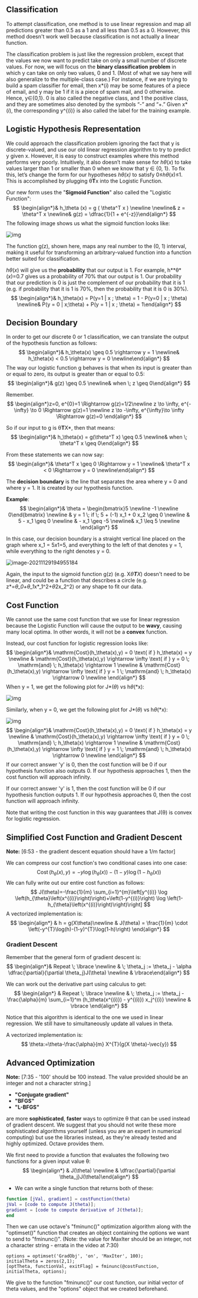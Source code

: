 ## Classification 

To attempt classification, one method is to use linear regression and map all predictions greater than 0.5 as a 1 and all less than 0.5 as a 0. However, this method doesn't work well because classification is not actually a linear function.

The classification problem is just like the regression problem, except that the values we now want to predict take on only a small number of discrete values. For now, we will focus on the **binary classification** **problem** in which y can take on only two values, 0 and 1. (Most of what we say here will also generalize to the multiple-class case.) For instance, if we are trying to build a spam classifier for email, then x*(*i*) may be some features of a piece of email, and y may be 1 if it is a piece of spam mail, and 0 otherwise. Hence, y∈{0,1}. 0 is also called the negative class, and 1 the positive class, and they are sometimes also denoted by the symbols “-” and “+.” Given x*(*i*), the corresponding y^{(i)} is also called the label for the training example. 



## Logistic Hypothesis Representation

We could approach the classification problem ignoring the fact that y is discrete-valued, and use our old linear regression algorithm to try to predict y given x. However, it is easy to construct examples where this method performs very poorly. Intuitively, it also doesn’t make sense for *hθ*(*x*) to take values larger than 1 or smaller than 0 when we know that y ∈ {0, 1}. To fix this, let’s change the form for our hypotheses *hθ(x)* to satisfy 0≤*hθ*(*x*)≤1. This is accomplished by plugging θ**T**x into the Logistic Function.

Our new form uses the "**Sigmoid Function**" also called the "Logistic Function":
$$
\begin{align*}& h_\theta (x) = g ( \theta^T x ) \newline \newline& z = \theta^T x \newline& g(z) = \dfrac{1}{1 + e^{-z}}\end{align*}
$$
The following image shows us what the sigmoid function looks like: 

![img](https://d3c33hcgiwev3.cloudfront.net/imageAssetProxy.v1/1WFqZHntEead-BJkoDOYOw_2413fbec8ff9fa1f19aaf78265b8a33b_Logistic_function.png?expiry=1638316800000&hmac=_rkWeSMpEpkP_a_7cax2k3k61eUXnpAC3QVq3yC0IXc)



The function g(z), shown here, maps any real number to the (0, 1) interval, making it useful for transforming an arbitrary-valued function into a function better suited for classification.

*hθ*(*x*) will give us the **probability** that our output is 1. For example, h**θ*(*x*)=0.7 gives us a probability of 70% that our output is 1. Our probability that our prediction is 0 is just the complement of our probability that it is 1 (e.g. if probability that it is 1 is 70%, then the probability that it is 0 is 30%).
$$
\begin{align*}& h_\theta(x) = P(y=1 | x ; \theta) = 1 - P(y=0 | x ; \theta) \newline& P(y = 0 | x;\theta) + P(y = 1 | x ; \theta) = 1\end{align*}
$$


## Decision Boundary 

In order to get our discrete 0 or 1 classification, we can translate the output of the hypothesis function as follows:
$$
\begin{align*}& h_\theta(x) \geq 0.5 \rightarrow y = 1 \newline& h_\theta(x) < 0.5 \rightarrow y = 0 \newline\end{align*}
$$
The way our logistic function g behaves is that when its input is greater than or equal to zero, its output is greater than or equal to 0.5:
$$
\begin{align*}& g(z) \geq 0.5 \newline& when \; z \geq 0\end{align*}
$$


Remember.
$$
\begin{align*}z=0, e^{0}=1 \Rightarrow g(z)=1/2\newline z \to \infty, e^{-\infty} \to 0 \Rightarrow g(z)=1 \newline z \to -\infty, e^{\infty}\to \infty \Rightarrow g(z)=0 \end{align*}
$$


So if our input to g is θ**T**X*, then that means:
$$
\begin{align*}& h_\theta(x) = g(\theta^T x) \geq 0.5 \newline& when \; \theta^T x \geq 0\end{align*}
$$


From these statements we can now say:
$$
\begin{align*}& \theta^T x \geq 0 \Rightarrow y = 1 \newline& \theta^T x < 0 \Rightarrow y = 0 \newline\end{align*}
$$


The **decision boundary** is the line that separates the area where y = 0 and where y = 1. It is created by our hypothesis function.

**Example**:
$$
\begin{align*}& \theta = \begin{bmatrix}5 \newline -1 \newline 0\end{bmatrix} \newline & y = 1 \; if \; 5 + (-1) x_1 + 0 x_2 \geq 0 \newline & 5 - x_1 \geq 0 \newline & - x_1 \geq -5 \newline& x_1 \leq 5 \newline \end{align*}
$$


In this case, our decision boundary is a straight vertical line placed on the graph where x_1 = 5*x*1=5, and everything to the left of that denotes y = 1, while everything to the right denotes y = 0.

![image-20211129194955184](https://i.loli.net/2021/11/29/8S5aLXj7Q6AN1F9.png)

Again, the input to the sigmoid function g(z) (e.g. X*θ**T**X*) doesn't need to be linear, and could be a function that describes a circle (e.g. z*=*θ_0+θ_1*x*_1^2+*θ*2x_2^2) or any shape to fit our data.



## Cost Function

We cannot use the same cost function that we use for linear regression because the Logistic Function will cause the output to be **wavy**, causing many local optima. In other words, it will not be a **convex** function.

Instead, our cost function for logistic regression looks like:
$$
\begin{align*}& \mathrm{Cost}(h_\theta(x),y) = 0 \text{ if } h_\theta(x) = y \newline & \mathrm{Cost}(h_\theta(x),y) \rightarrow \infty \text{ if } y = 0 \; \mathrm{and} \; h_\theta(x) \rightarrow 1 \newline & \mathrm{Cost}(h_\theta(x),y) \rightarrow \infty \text{ if } y = 1 \; \mathrm{and} \; h_\theta(x) \rightarrow 0 \newline \end{align*}
$$
When y = 1, we get the following plot for 	J*(*θ*)  	vs 	h*θ*(*x):

![img](https://d3c33hcgiwev3.cloudfront.net/imageAssetProxy.v1/Q9sX8nnxEeamDApmnD43Fw_1cb67ecfac77b134606532f5caf98ee4_Logistic_regression_cost_function_positive_class.png?expiry=1638403200000&hmac=CaYXAu5GooLHfBqgjJx3wNkbf3d0tuHtFFBG_Jm-ilM)

Similarly, when y = 0, we get the following plot for 	J*(*θ*) vs 	h*θ*(*x):

![img](https://d3c33hcgiwev3.cloudfront.net/imageAssetProxy.v1/Ut7vvXnxEead-BJkoDOYOw_f719f2858d78dd66d80c5ec0d8e6b3fa_Logistic_regression_cost_function_negative_class.png?expiry=1638403200000&hmac=Hg7-lcHYYDF-Fviqo0HPDlj6Y_Dv0qRQN6UQuUc-cnY)
$$
\begin{align*}& \mathrm{Cost}(h_\theta(x),y) = 0 \text{ if } h_\theta(x) = y \newline & \mathrm{Cost}(h_\theta(x),y) \rightarrow \infty \text{ if } y = 0 \; \mathrm{and} \; h_\theta(x) \rightarrow 1 \newline & \mathrm{Cost}(h_\theta(x),y) \rightarrow \infty \text{ if } y = 1 \; \mathrm{and} \; h_\theta(x) \rightarrow 0 \newline \end{align*}
$$
If our correct answer 'y' is 0, then the cost function will be 0 if our hypothesis function also outputs 0. If our hypothesis approaches 1, then the cost function will approach infinity.

If our correct answer 'y' is 1, then the cost function will be 0 if our hypothesis function outputs 1. If our hypothesis approaches 0, then the cost function will approach infinity.

Note that writing the cost function in this way guarantees that J(θ) is convex for logistic regression.



## Simplified Cost Function and Gradient Descent 

**Note:** [6:53 - the gradient descent equation should have a 1/m factor]

We can compress our cost function's two conditional cases into one case:
$$
\operatorname{Cost}\left(h_{\theta}(x), y\right)=-y \log \left(h_{\theta}(x)\right)-(1-y) \log \left(1-h_{\theta}(x)\right)
$$
We can fully write out our entire cost function as follows:
$$
J(\theta)=-\frac{1}{m} \sum_{i=1}^{m}\left[y^{(i)} \log \left(h_{\theta}\left(x^{(i)}\right)\right)+\left(1-y^{(i)}\right) \log \left(1-h_{\theta}\left(x^{(i)}\right)\right)\right]
$$
A vectorized implementation is:
$$
\begin{align*} & h = g(X\theta)\newline & J(\theta) = \frac{1}{m} \cdot \left(-y^{T}\log(h)-(1-y)^{T}\log(1-h)\right) \end{align*}
$$

### **Gradient Descent**

Remember that the general form of gradient descent is:
$$
\begin{align*}& Repeat \; \lbrace \newline & \; \theta_j := \theta_j - \alpha \dfrac{\partial}{\partial \theta_j}J(\theta) \newline & \rbrace\end{align*}
$$


We can work out the derivative part using calculus to get:
$$
\begin{align*} & Repeat \; \lbrace \newline & \; \theta_j := \theta_j - \frac{\alpha}{m} \sum_{i=1}^m (h_\theta(x^{(i)}) - y^{(i)}) x_j^{(i)} \newline & \rbrace \end{align*}
$$


Notice that this algorithm is identical to the one we used in linear regression. We still have to simultaneously update all values in theta.

A vectorized implementation is:
$$
\theta:=\theta-\frac{\alpha}{m} X^{T}(g(X \theta)-\vec{y})
$$

## Advanced Optimization

**Note:** [7:35 - '100' should be 100 instead. The value provided should be an integer and not a character string.]

- **"Conjugate gradient"**
- **"BFGS"**
- **"L-BFGS"** 

are more **sophisticated**, **faster** ways to optimize θ that can be used instead of gradient descent. We suggest that you should not write these more sophisticated algorithms yourself (unless you are an expert in numerical computing) but use the libraries instead, as they're already tested and highly optimized. Octave provides them.

We first need to provide a function that evaluates the following two functions for a given input value θ:
$$
\begin{align*} & J(\theta) \newline & \dfrac{\partial}{\partial \theta_j}J(\theta)\end{align*}
$$


- We can write a single function that returns both of these:

```matlab
function [jVal, gradient] = costFunction(theta) 
jVal = [code to compute J(theta)]; 
gradient = [code to compute derivative of J(theta)];
end
```

Then we can use octave's "fminunc()" optimization algorithm along with the "optimset()" function that creates an object containing the options we want to send to "fminunc()". (Note: the value for MaxIter should be an integer, not a character string - errata in the video at 7:30)

```
options = optimset('GradObj', 'on', 'MaxIter', 100);
initialTheta = zeros(2,1);  
[optTheta, functionVal, exitFlag] = fminunc(@costFunction, initialTheta, options);
```

We give to the function "fminunc()" our cost function, our initial vector of theta values, and the "options" object that we created beforehand.
